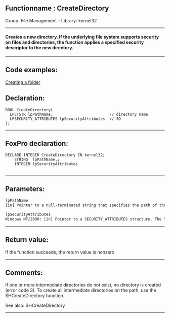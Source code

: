 <link rel="stylesheet" type="text/css" href="../../css/win32api.css">  
<link rel="stylesheet" href="https://cdnjs.cloudflare.com/ajax/libs/font-awesome/4.7.0/css/font-awesome.min.css">

## Functionname : CreateDirectory
Group: File Management - Library: kernel32    
***  


#### Creates a new directory. If the underlying file system supports security on files and directories, the function applies a specified security descriptor to the new directory.

***  


## Code examples:
[Creating a folder](../../samples/sample_001.md)  

## Declaration:
```foxpro  
BOOL CreateDirectory(
  LPCTSTR lpPathName,                         // directory name
  LPSECURITY_ATTRIBUTES lpSecurityAttributes  // SD
);  
```  
***  


## FoxPro declaration:
```foxpro  
DECLARE INTEGER CreateDirectory IN kernel32;
	STRING  lpPathName,;
	INTEGER lpSecurityAttributes
  
```  
***  


## Parameters:
```txt  
lpPathName
[in] Pointer to a null-terminated string that specifies the path of the directory to be created

lpSecurityAttributes
Windows NT/2000: [in] Pointer to a SECURITY_ATTRIBUTES structure. The lpSecurityDescriptor member of the structure specifies a security descriptor for the new directory. If lpSecurityAttributes is NULL, the directory gets a default security descriptor. The target file system must support security on files and directories for this parameter to have an effect.  
```  
***  


## Return value:
If the function succeeds, the return value is nonzero
  
***  


## Comments:
If one or more intermediate directories do not exist, no directory is created (error code 3). To create all intermediate directories on the path, use the SHCreateDirectory function.  
  
See also: SHCreateDirectory   
  
***  

